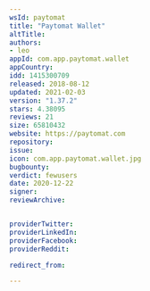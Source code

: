 ```yaml
---
wsId: paytomat
title: "Paytomat Wallet"
altTitle: 
authors:
- leo
appId: com.app.paytomat.wallet
appCountry: 
idd: 1415300709
released: 2018-08-12
updated: 2021-02-03
version: "1.37.2"
stars: 4.38095
reviews: 21
size: 65810432
website: https://paytomat.com
repository: 
issue: 
icon: com.app.paytomat.wallet.jpg
bugbounty: 
verdict: fewusers
date: 2020-12-22
signer: 
reviewArchive:


providerTwitter: 
providerLinkedIn: 
providerFacebook: 
providerReddit: 

redirect_from:

---
```


